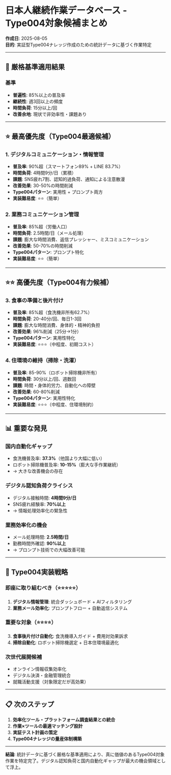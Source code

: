 # 日本人継続作業データベース - Type004対象候補まとめ

**作成日**: 2025-08-05  
**目的**: 実証型Type004ナレッジ作成のための統計データに基づく作業特定

---

## 🎯 **厳格基準適用結果**

### **基準**
- **普遍性**: 85%以上の普及率
- **継続性**: 週3回以上の頻度  
- **時間負荷**: 15分以上/回
- **改善余地**: 現状で非効率性・課題あり

---

## ⭐ **最高優先度（Type004最適候補）**

### 1. デジタルコミュニケーション・情報管理
- **普及率**: 90%超（スマートフォン89% + LINE 83.7%）
- **時間負荷**: 4時間9分/日（累積）
- **課題**: SNS疲れ7割、認知的過負荷、通知による注意散漫
- **改善効果**: 30-50%の時間削減
- **Type004パターン**: 実用性 + プロンプト両方
- **実装難易度**: ⭐⭐（簡単）

### 2. 業務コミュニケーション管理
- **普及率**: 85%超（労働人口）
- **時間負荷**: 2.5時間/日（メール処理）
- **課題**: 膨大な時間消費、返信プレッシャー、ミスコミュニケーション
- **改善効果**: 50-70%の時間削減
- **Type004パターン**: プロンプト特化
- **実装難易度**: ⭐⭐（簡単）

---

## ⭐⭐ **高優先度（Type004有力候補）**

### 3. 食事の準備と後片付け
- **普及率**: 85%超（食洗機非所有62.7%）
- **時間負荷**: 20-40分/回、毎日1-3回
- **課題**: 膨大な時間消費、身体的・精神的負担
- **改善効果**: 96%削減（25分→1分）
- **Type004パターン**: 実用性特化
- **実装難易度**: ⭐⭐⭐（中程度、初期コスト）

### 4. 住環境の維持（掃除・洗濯）
- **普及率**: 85-90%（ロボット掃除機非所有）
- **時間負荷**: 30分以上/回、週数回
- **課題**: 時間・身体的労力、自動化への障壁
- **改善効果**: 60-80%削減
- **Type004パターン**: 実用性特化
- **実装難易度**: ⭐⭐⭐（中程度、住環境制約）

---

## 📊 **重要な発見**

### **国内自動化ギャップ**
- 食洗機普及率: **37.3%**（他国より大幅に低い）
- ロボット掃除機普及率: **10-15%**（膨大な手作業継続）
- → 大きな改善機会の存在

### **デジタル認知負荷クライシス**
- デジタル接触時間: **4時間9分/日**
- SNS疲れ経験率: **70%以上**
- → 情報処理効率化の緊急性

### **業務効率化の機会**
- メール処理時間: **2.5時間/日**
- 勤務時間外確認: **90%以上**
- → プロンプト技術での大幅改善可能

---

## 🚀 **Type004実装戦略**

### **即座に取り組むべき（⭐⭐⭐⭐⭐）**
1. **デジタル情報管理**: 統合ダッシュボード + AIフィルタリング
2. **業務メール効率化**: プロンプトフロー + 自動返信システム

### **重要な対象（⭐⭐⭐⭐）**  
3. **食事後片付け自動化**: 食洗機導入ガイド + 費用対効果訴求
4. **掃除自動化**: ロボット掃除機選定 + 日本住環境最適化

### **次世代展開候補**
- オンライン情報収集効率化
- デジタル決済・金融管理統合
- 就職活動支援（対象限定だが高効果）

---

## 📋 **次のステップ**

1. **効率化ツール・プラットフォーム調査結果との統合**
2. **作業×ツールの最適マッチング設計**  
3. **実証テスト計画の策定**
4. **Type004ナレッジの量産体制構築**

---

**結論**: 統計データに基づく厳格な基準適用により、真に価値のあるType004対象作業を特定完了。デジタル認知負荷と国内自動化ギャップが最大の機会領域として浮上。